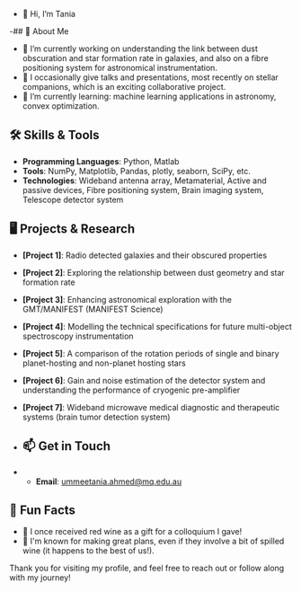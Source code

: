 - 👋 Hi, I’m Tania
  
-## 🚀 About Me
- 🔭 I’m currently working on understanding the link between dust obscuration and star formation rate in galaxies, and also on a fibre positioning system for astronomical instrumentation.
- 🎤 I occasionally give talks and presentations, most recently on stellar companions, which is an exciting collaborative project.
- 🌱 I’m currently learning: machine learning applications in astronomy, convex optimization.

## 🛠️ Skills & Tools
- **Programming Languages**: Python, Matlab
- **Tools**: NumPy, Matplotlib, Pandas, plotly, seaborn, SciPy, etc.
- **Technologies**: Wideband antenna array, Metamaterial, Active and passive devices, Fibre positioning system, Brain imaging system, Telescope detector system

## 🖥️ Projects & Research
- **[Project 1]**: Radio detected galaxies and their obscured properties
- **[Project 2]**: Exploring the relationship between dust geometry and star formation rate
- **[Project 3]**: Enhancing astronomical exploration with the GMT/MANIFEST (MANIFEST Science)
- **[Project 4]**: Modelling the technical specifications for future multi-object spectroscopy instrumentation
- **[Project 5]**: A comparison of the rotation periods of single and binary planet-hosting and non-planet hosting stars
- **[Project 6]**: Gain and noise estimation of the detector system and understanding the performance of cryogenic pre-amplifier
- **[Project 7]**: Wideband microwave medical diagnostic and therapeutic systems (brain tumor detection system)


- ## 📫 Get in Touch
- - **Email**: ummeetania.ahmed@mq.edu.au

## 🌟 Fun Facts
- 🥂 I once received red wine as a gift for a colloquium I gave!
- 🎉 I'm known for making great plans, even if they involve a bit of spilled wine (it happens to the best of us!).

Thank you for visiting my profile, and feel free to reach out or follow along with my journey!

<!---
cosmictan/cosmictan is a ✨ special ✨ repository because its `README.md` (this file) appears on your GitHub profile.
You can click the Preview link to take a look at your changes.
--->
